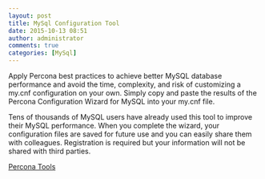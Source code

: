 ```yaml
---
layout: post
title: MySql Configuration Tool
date: 2015-10-13 08:51
author: administrator
comments: true
categories: [MySql]
---
```

Apply Percona best practices to achieve better MySQL database performance and avoid the time, complexity, and risk of customizing a my.cnf configuration on your own. Simply copy and paste the results of the Percona Configuration Wizard for MySQL into your my.cnf file.

Tens of thousands of MySQL users have already used this tool to improve their MySQL performance. When you complete the wizard, your configuration files are saved for future use and you can easily share them with colleagues. Registration is required but your information will not be shared with third parties.

<a href="https://tools.percona.com/wizard" target="_blank">Percona Tools</a>
